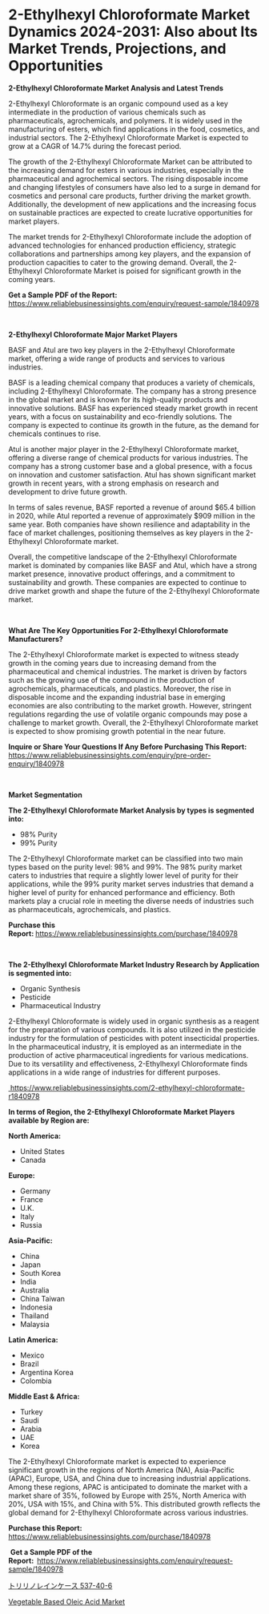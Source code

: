 <p><h1>2-Ethylhexyl Chloroformate Market Dynamics 2024-2031: Also about Its Market Trends, Projections, and Opportunities</h1></p><p><strong>2-Ethylhexyl Chloroformate Market Analysis and Latest Trends</strong></p>
<p><p>2-Ethylhexyl Chloroformate is an organic compound used as a key intermediate in the production of various chemicals such as pharmaceuticals, agrochemicals, and polymers. It is widely used in the manufacturing of esters, which find applications in the food, cosmetics, and industrial sectors. The 2-Ethylhexyl Chloroformate Market is expected to grow at a CAGR of 14.7% during the forecast period.</p><p>The growth of the 2-Ethylhexyl Chloroformate Market can be attributed to the increasing demand for esters in various industries, especially in the pharmaceutical and agrochemical sectors. The rising disposable income and changing lifestyles of consumers have also led to a surge in demand for cosmetics and personal care products, further driving the market growth. Additionally, the development of new applications and the increasing focus on sustainable practices are expected to create lucrative opportunities for market players.</p><p>The market trends for 2-Ethylhexyl Chloroformate include the adoption of advanced technologies for enhanced production efficiency, strategic collaborations and partnerships among key players, and the expansion of production capacities to cater to the growing demand. Overall, the 2-Ethylhexyl Chloroformate Market is poised for significant growth in the coming years.</p></p>
<p><strong>Get a Sample PDF of the Report:&nbsp;</strong> <a href="https://www.reliablebusinessinsights.com/enquiry/request-sample/1840978">https://www.reliablebusinessinsights.com/enquiry/request-sample/1840978</a></p>
<p>&nbsp;</p>
<p><strong>2-Ethylhexyl Chloroformate Major Market Players</strong></p>
<p><p>BASF and Atul are two key players in the 2-Ethylhexyl Chloroformate market, offering a wide range of products and services to various industries.</p><p>BASF is a leading chemical company that produces a variety of chemicals, including 2-Ethylhexyl Chloroformate. The company has a strong presence in the global market and is known for its high-quality products and innovative solutions. BASF has experienced steady market growth in recent years, with a focus on sustainability and eco-friendly solutions. The company is expected to continue its growth in the future, as the demand for chemicals continues to rise.</p><p>Atul is another major player in the 2-Ethylhexyl Chloroformate market, offering a diverse range of chemical products for various industries. The company has a strong customer base and a global presence, with a focus on innovation and customer satisfaction. Atul has shown significant market growth in recent years, with a strong emphasis on research and development to drive future growth.</p><p>In terms of sales revenue, BASF reported a revenue of around $65.4 billion in 2020, while Atul reported a revenue of approximately $909 million in the same year. Both companies have shown resilience and adaptability in the face of market challenges, positioning themselves as key players in the 2-Ethylhexyl Chloroformate market.</p><p>Overall, the competitive landscape of the 2-Ethylhexyl Chloroformate market is dominated by companies like BASF and Atul, which have a strong market presence, innovative product offerings, and a commitment to sustainability and growth. These companies are expected to continue to drive market growth and shape the future of the 2-Ethylhexyl Chloroformate market.</p></p>
<p>&nbsp;</p>
<p><strong>What Are The Key Opportunities For 2-Ethylhexyl Chloroformate Manufacturers?</strong></p>
<p><p>The 2-Ethylhexyl Chloroformate market is expected to witness steady growth in the coming years due to increasing demand from the pharmaceutical and chemical industries. The market is driven by factors such as the growing use of the compound in the production of agrochemicals, pharmaceuticals, and plastics. Moreover, the rise in disposable income and the expanding industrial base in emerging economies are also contributing to the market growth. However, stringent regulations regarding the use of volatile organic compounds may pose a challenge to market growth. Overall, the 2-Ethylhexyl Chloroformate market is expected to show promising growth potential in the near future.</p></p>
<p><strong>Inquire or Share Your Questions If Any Before Purchasing This Report:</strong> <a href="https://www.reliablebusinessinsights.com/enquiry/pre-order-enquiry/1840978">https://www.reliablebusinessinsights.com/enquiry/pre-order-enquiry/1840978</a></p>
<p>&nbsp;</p>
<p><strong>Market Segmentation</strong></p>
<p><strong>The 2-Ethylhexyl Chloroformate Market Analysis by types is segmented into:</strong></p>
<p><ul><li>98% Purity</li><li>99% Purity</li></ul></p>
<p><p>The 2-Ethylhexyl Chloroformate market can be classified into two main types based on the purity level: 98% and 99%. The 98% purity market caters to industries that require a slightly lower level of purity for their applications, while the 99% purity market serves industries that demand a higher level of purity for enhanced performance and efficiency. Both markets play a crucial role in meeting the diverse needs of industries such as pharmaceuticals, agrochemicals, and plastics.</p></p>
<p><strong>Purchase this Report:&nbsp;</strong><a href="https://www.reliablebusinessinsights.com/purchase/1840978">https://www.reliablebusinessinsights.com/purchase/1840978</a></p>
<p>&nbsp;</p>
<p><strong>The 2-Ethylhexyl Chloroformate Market Industry Research by Application is segmented into:</strong></p>
<p><ul><li>Organic Synthesis</li><li>Pesticide</li><li>Pharmaceutical Industry</li></ul></p>
<p><p>2-Ethylhexyl Chloroformate is widely used in organic synthesis as a reagent for the preparation of various compounds. It is also utilized in the pesticide industry for the formulation of pesticides with potent insecticidal properties. In the pharmaceutical industry, it is employed as an intermediate in the production of active pharmaceutical ingredients for various medications. Due to its versatility and effectiveness, 2-Ethylhexyl Chloroformate finds applications in a wide range of industries for different purposes.</p></p>
<p><a href="https://www.reliablebusinessinsights.com/2-ethylhexyl-chloroformate-r1840978">&nbsp;https://www.reliablebusinessinsights.com/2-ethylhexyl-chloroformate-r1840978</a></p>
<p><strong>In terms of Region, the 2-Ethylhexyl Chloroformate Market Players available by Region are:</strong></p>
<p>
    <p> <strong> North America: </strong>
        <ul>
            <li>United States</li>
            <li>Canada</li>
        </ul>
        </p> 
    <p> <strong> Europe: </strong>
        <ul>
            <li>Germany</li>
            <li>France</li>
            <li>U.K.</li>
            <li>Italy</li>
            <li>Russia</li>
        </ul>
        </p> 
    <p> <strong> Asia-Pacific: </strong>
        <ul>
            <li>China</li>
            <li>Japan</li>
            <li>South Korea</li>
            <li>India</li>
            <li>Australia</li>
            <li>China Taiwan</li>
            <li>Indonesia</li>
            <li>Thailand</li>
            <li>Malaysia</li>
        </ul>
        </p> 
    <p> <strong> Latin America: </strong>
        <ul>
            <li>Mexico</li>
            <li>Brazil</li>
            <li>Argentina Korea</li>
            <li>Colombia</li>
        </ul>
        </p> 
    <p> <strong> Middle East & Africa: </strong>
        <ul>
            <li>Turkey</li>
            <li>Saudi</li>
            <li>Arabia</li>
            <li>UAE</li>
            <li>Korea</li>
        </ul>
    </p>
    </p>
<p><p>The 2-Ethylhexyl Chloroformate market is expected to experience significant growth in the regions of North America (NA), Asia-Pacific (APAC), Europe, USA, and China due to increasing industrial applications. Among these regions, APAC is anticipated to dominate the market with a market share of 35%, followed by Europe with 25%, North America with 20%, USA with 15%, and China with 5%. This distributed growth reflects the global demand for 2-Ethylhexyl Chloroformate across various industries.</p></p>
<p><strong>Purchase this Report: </strong><a href="https://www.reliablebusinessinsights.com/purchase/1840978">https://www.reliablebusinessinsights.com/purchase/1840978</a></p>
<p>&nbsp;<strong>Get a Sample PDF of the Report:&nbsp;&nbsp;</strong><a href="https://www.reliablebusinessinsights.com/enquiry/request-sample/1840978">https://www.reliablebusinessinsights.com/enquiry/request-sample/1840978</a></p>
<p><strong></strong></p>
<p><p><a href="https://medium.com/@hugofirst21/%E3%83%88%E3%83%AA%E3%83%AA%E3%83%8E%E3%83%AC%E3%82%A4%E3%83%B3cas-537-40-6%E5%B8%82%E5%A0%B4%E8%A6%8F%E6%A8%A1-%E3%82%B7%E3%82%A7%E3%82%A2-%E3%83%88%E3%83%AC%E3%83%B3%E3%83%89%E5%88%86%E6%9E%90%E3%83%AC%E3%83%9D%E3%83%BC%E3%83%88-%E8%A3%BD%E5%93%81-%E3%82%BF%E3%82%A4%E3%83%97a-%E3%82%BF%E3%82%A4%E3%83%97b-%E3%81%9D%E3%81%AE%E4%BB%96-%E3%81%8A%E3%82%88%E3%81%B3%E3%82%BB%E3%82%B0%E3%83%A1%E3%83%B3%E3%83%88%E4%BA%88%E6%B8%AC-2024%E5%B9%B4-2031%E5%B9%B4-2afe110d719e">トリリノレインケース 537-40-6</a></p><p><a href="https://github.com/Seman3302/Market-Research-Report-List-1/blob/main/vegetable-based-oleic-acid-market.md">Vegetable Based Oleic Acid Market</a></p></p>